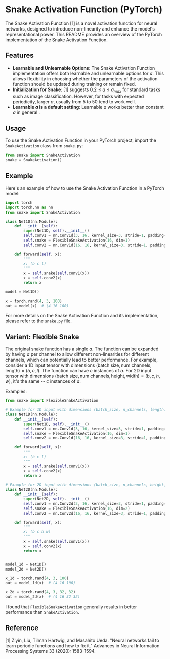 # Snake Activation Function (PyTorch)

The Snake Activation Function [1] is a novel activation function for neural networks, designed to introduce non-linearity and enhance the model's representational power. This README provides an overview of the PyTorch implementation of the Snake Activation Function.

## Features

- **Learnable and Unlearnable Options**: The Snake Activation Function implementation offers both learnable and unlearnable options for $a$. This allows flexibility in choosing whether the parameters of the activation function should be updated during training or remain fixed.
- **Initialization for Snake**: [1] suggests $0.2 \leq a \leq a_{max}$ for standard tasks such as image classification. However, for tasks with expected periodicity, larger $a$, usually from $5$ to $50$ tend to work well.
- **Learnable $a$ is a default setting**: Learnable $a$ works better than constant $a$ in general . 


## Usage

To use the Snake Activation Function in your PyTorch project, 
import the `SnakeActivation` class from `snake.py`:

```python
from snake import SnakeActivation
snake = SnakeActivation()
```

## Example

Here's an example of how to use the Snake Activation Function in a PyTorch model:

```python
import torch
import torch.nn as nn
from snake import SnakeActivation

class Net1D(nn.Module):
    def __init__(self):
        super(Net1D, self).__init__()
        self.conv1 = nn.Conv1d(3, 16, kernel_size=3, stride=1, padding=1)
        self.snake = FlexibleSnakeActivation(16, dim=1)
        self.conv2 = nn.Conv1d(16, 16, kernel_size=3, stride=1, padding=1)

    def forward(self, x):
        """
        x: (b c l)
        """
        x = self.snake(self.conv1(x))
        x = self.conv2(x)
        return x

model = Net1D()

x = torch.rand(4, 3, 100)
out = model(x)  # (4 16 100)
```
For more details on the Snake Activation Function and its implementation, please refer to the `snake.py` file.


## Variant: Flexible Snake
The original snake function has a single $a$. The function can be expanded by having $a$ per channel to allow different non-linearities for different channels, which can potentially lead to better performance. 
For example, consider a 1D input tensor with dimensions $(\text{batch size}, \text{num channels}, \text{length}) = (b, c, l)$. The function can have $c$ instances of $a$. For 2D input tensor with dimensions $(\text{batch size}, \text{num channels}, \text{height}, \text{width}) = (b, c, h, w)$, it's the same -- $c$ instances of $a$.

Examples:
```python
from snake import FlexibleSnakeActivation

# Example for 1D input with dimensions (batch_size, n_channels, length)
class Net1D(nn.Module):
    def __init__(self):
        super(Net1D, self).__init__()
        self.conv1 = nn.Conv1d(3, 16, kernel_size=3, stride=1, padding=1)
        self.snake = FlexibleSnakeActivation(16, dim=1)
        self.conv2 = nn.Conv1d(16, 16, kernel_size=3, stride=1, padding=1)

    def forward(self, x):
        """
        x: (b c l)
        """
        x = self.snake(self.conv1(x))
        x = self.conv2(x)
        return x

# Example for 2D input with dimensions (batch_size, n_channels, height, width)
class Net2D(nn.Module):
    def __init__(self):
        super(Net2D, self).__init__()
        self.conv1 = nn.Conv2d(3, 16, kernel_size=3, stride=1, padding=1)
        self.snake = FlexibleSnakeActivation(16, dim=2)
        self.conv2 = nn.Conv2d(16, 16, kernel_size=3, stride=1, padding=1)

    def forward(self, x):
        """
        x: (b c h w)
        """
        x = self.snake(self.conv1(x))
        x = self.conv2(x)
        return x


model_1d = Net1D()
model_2d = Net2D()

x_1d = torch.rand(4, 3, 100)
out = model_1d(x)  # (4 16 100)

x_2d = torch.rand(4, 3, 32, 32)
out = model_2d(x)  # (4 16 32 32)
```

I found that `FlexibleSnakeActivation` generally results in better performance than `SnakeActivation`.

## Reference
[1] Ziyin, Liu, Tilman Hartwig, and Masahito Ueda. "Neural networks fail to learn periodic functions and how to fix it." Advances in Neural Information Processing Systems 33 (2020): 1583-1594.